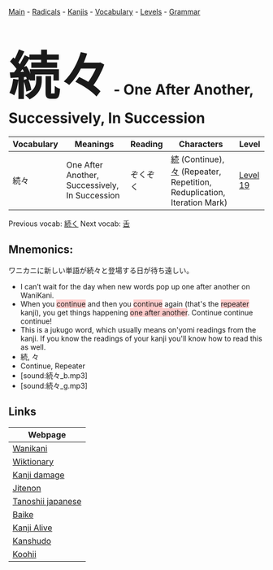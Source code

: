 <style> bigfont {font-size: 100px}</style>
[Main](../README.md) -
[Radicals](../radicals.md) -
[Kanjis](../kanjis.md) -
[Vocabulary](../vocabulary.md) -
[Levels](../levels.md) -
[Grammar](../grammar.md)
# <bigfont> 続々</bigfont> - One After Another, Successively, In Succession 

| Vocabulary | Meanings | Reading | Characters | Level |
| --- | --- | --- | --- | --- |
| 続々 | One After Another, Successively, In Succession | ぞくぞく |  [続](../kanjis/続.md) (Continue), [々](../kanjis/々.md) (Repeater, Repetition, Reduplication, Iteration Mark) | [Level 19](../levels/wk_level19.md) |

Previous vocab: [続く](続く.md) Next vocab: [舌](舌.md) 

## Mnemonics:
ワニカニに新しい単語が続々と登場する日が待ち遠しい。
* I can’t wait for the day when new words pop up one after another on WaniKani.
* When you <span style="background-color:#ffcccb"> continue</span> and then you <span style="background-color:#ffcccb"> continue</span> again (that's the <span style="background-color:#ffcccb"> repeater</span> kanji), you get things happening <span style="background-color:#ffcccb"> one after another</span>. Continue continue continue!
* This is a jukugo word, which usually means on'yomi readings from the kanji. If you know the readings of your kanji you'll know how to read this as well.
* 続, 々
* Continue, Repeater
* [sound:続々_b.mp3]
* [sound:続々_g.mp3]


## Links 

| Webpage |
| --- |
| [Wanikani          ](https://www.wanikani.com/kanji/続々) |
| [Wiktionary        ](https://en.wiktionary.org/wiki/続々) |
| [Kanji damage      ](http://www.kanjidamage.com/kanji/search?utf8=✓&q=続々) |
| [Jitenon           ](https://jitenon.com/kanji/続々) |
| [Tanoshii japanese ](https://www.tanoshiijapanese.com/dictionary/kanji.cfm?k=続々) |
| [Baike             ](https://baike.baidu.com/item/続々) |
| [Kanji Alive       ](https://app.kanjialive.com/続々) |
| [Kanshudo          ](https://www.kanshudo.com/searchmn?q=続々) |
| [Koohii            ](https://kanji.koohii.com/study/kanji/続々) |
